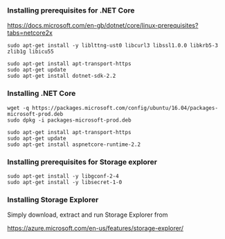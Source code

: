 

### Installing prerequisites for .NET Core

https://docs.microsoft.com/en-gb/dotnet/core/linux-prerequisites?tabs=netcore2x

```
sudo apt-get install -y liblttng-ust0 libcurl3 libssl1.0.0 libkrb5-3 zlib1g libicu55
```

```
sudo apt-get install apt-transport-https
sudo apt-get update
sudo apt-get install dotnet-sdk-2.2
```

### Installing .NET Core

```
wget -q https://packages.microsoft.com/config/ubuntu/16.04/packages-microsoft-prod.deb
sudo dpkg -i packages-microsoft-prod.deb
```

```
sudo apt-get install apt-transport-https
sudo apt-get update
sudo apt-get install aspnetcore-runtime-2.2
```


### Installing prerequisites for Storage explorer

```
sudo apt-get install -y libgconf-2-4
sudo apt-get install -y libsecret-1-0
```

### Installing Storage Explorer

Simply download, extract and run Storage Explorer from

https://azure.microsoft.com/en-us/features/storage-explorer/
